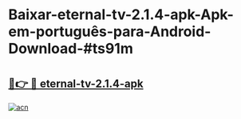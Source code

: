 # Baixar-eternal-tv-2.1.4-apk-Apk-em-português​-para-Android-Download-#ts91m

# <h2><a href="https://ainizakaria.my?title=eternal-tv-2.1.4-apk&ref=24M">🔗👉 🔴 eternal-tv-2.1.4-apk</a></h2>

[![acn](https://github.com/user-attachments/assets/0f9c940e-d8b0-45ae-aac7-cd30a18b3e1c)](https://ainizakaria.my?title=eternal-tv-2.1.4-apk&ref=24M)


